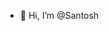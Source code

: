 - 👋 Hi, I’m @Santosh


<!---
Santosh-M-Savalgi/Santosh-M-Savalgi is a ✨ special ✨ repository because its `README.md` (this file) appears on your GitHub profile.
You can click the Preview link to take a look at your changes.
--->
